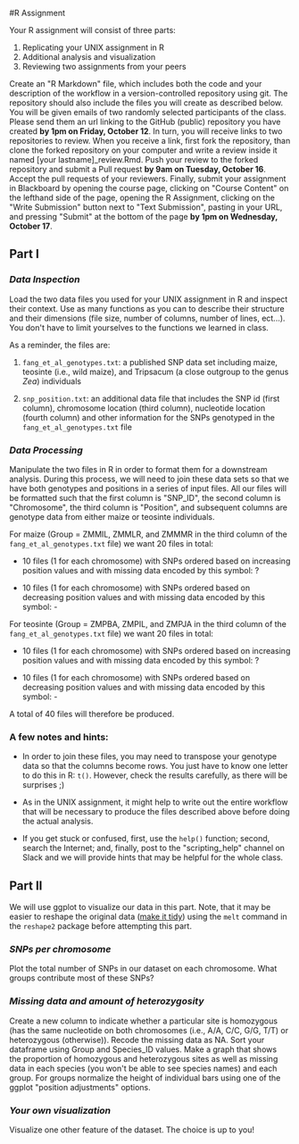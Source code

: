 #R Assignment

Your R assignment will consist of three parts:

1. Replicating your UNIX assignment in R
2. Additional analysis and visualization
3. Reviewing two assignments from your peers

Create an "R Markdown" file, which includes both the code and your description of the workflow in a version-controlled repository using git. The repository should also include the files you will create as described below. You will be given emails of two randomly selected participants of the class. Please send them an url linking to the GitHub (public) repository you have created **by 1pm on Friday, October 12**. In turn, you will receive links to two repositories to review. When you receive a link, first fork the repository, than clone the forked repository on your computer and write a review inside it named [your lastname]_review.Rmd. Push your review to the forked repository and submit a Pull request **by 9am on Tuesday, October 16**. Accept the pull requests of your reviewers. Finally, submit your assignment in Blackboard by opening the course page, clicking on "Course Content" on the lefthand side of the page, opening the R Assignment, clicking on the "Write Submission" button next to "Text Submission", pasting in your URL, and pressing "Submit" at the bottom of the page **by 1pm on Wednesday, October 17**.

## Part I
### _Data Inspection_

Load the two data files you used for your UNIX assignment in R and inspect their context. Use as many functions as you can to describe their structure and their dimensions (file size, number of columns, number of lines, ect...). You don't have to limit yourselves to the functions we learned in class.

As a reminder, the files are:

1. `fang_et_al_genotypes.txt`: a published SNP data set including maize, teosinte (i.e., wild maize), and Tripsacum (a close outgroup to the genus _Zea_) individuals
 
2. `snp_position.txt`: an additional data file that includes the SNP id (first column), chromosome location (third column), nucleotide location (fourth column) and other information for the SNPs genotyped in the `fang_et_al_genotypes.txt` file

### _Data Processing_

Manipulate the two files in R in order to format them for a downstream analysis. During this process, we will need to join these data sets so that we have both genotypes and positions in a series of input files. All our files will be formatted such that the first column is "SNP_ID", the second column is "Chromosome", the third column is "Position", and subsequent columns are genotype data from either maize or teosinte individuals.

For maize (Group = ZMMIL, ZMMLR, and ZMMMR in the third column of the `fang_et_al_genotypes.txt` file) we want 20 files in total:

* 10 files (1 for each chromosome) with SNPs ordered based on increasing position values and with missing data encoded by this symbol: ?

* 10 files (1 for each chromosome) with SNPs ordered based on decreasing position values and with missing data encoded by this symbol: -

For teosinte (Group = ZMPBA, ZMPIL, and ZMPJA in the third column of the `fang_et_al_genotypes.txt` file) we want 20 files in total:

* 10 files (1 for each chromosome) with SNPs ordered based on increasing position values and with missing data encoded by this symbol: ?

* 10 files (1 for each chromosome) with SNPs ordered based on decreasing position values and with missing data encoded by this symbol: -

A total of 40 files will therefore be produced.

### A few notes and hints:
* In order to join these files, you may need to transpose your genotype data so that the columns become rows.  You just have to know one letter to do this in R: `t()`.  However, check the results carefully, as there will be surprises ;)

* As in the UNIX assignment, it might help to write out the entire workflow that will be necessary to produce the files described above before doing the actual analysis.

* If you get stuck or confused, first, use the `help()` function; second, search the Internet; and, finally, post to the "scripting_help" channel on Slack and we will provide hints that may be helpful for the whole class.

## Part II

We will use ggplot to visualize our data in this part. Note, that it may be easier to reshape the original data ([make it tidy](https://www.jstatsoft.org/article/view/v059i10)) using the `melt` command in the `reshape2` package before attempting this part.

### _SNPs per chromosome_
Plot the total number of SNPs in our dataset on each chromosome. What groups contribute most of these SNPs?

### _Missing data and amount of heterozygosity_
Create a new column to indicate whether a particular site is homozygous (has the same nucleotide on both chromosomes (i.e., A/A, C/C, G/G, T/T) or heterozygous (otherwise)).  Recode the missing data as NA. Sort your dataframe using Group and Species_ID values. Make a graph that shows the proportion of homozygous and heterozygous sites as well as missing data in each species (you won't be able to see species names) and each group.  For groups normalize the height of individual bars using one of the ggplot "position adjustments" options.

### _Your own visualization_
Visualize one other feature of the dataset. The choice is up to you!


